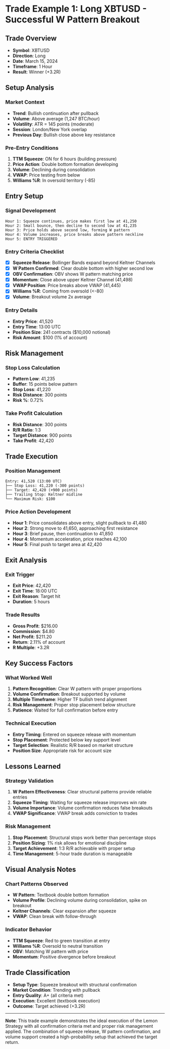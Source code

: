 # Trade Example 1: Long XBTUSD - Successful W Pattern Breakout

## Trade Overview
- **Symbol**: XBTUSD
- **Direction**: Long
- **Date**: March 15, 2024
- **Timeframe**: 1 Hour
- **Result**: Winner (+3.2R)

## Setup Analysis

### Market Context
- **Trend**: Bullish continuation after pullback
- **Volume**: Above average (1,247 BTC/hour)
- **Volatility**: ATR = 145 points (moderate)
- **Session**: London/New York overlap
- **Previous Day**: Bullish close above key resistance

### Pre-Entry Conditions
1. **TTM Squeeze**: ON for 6 hours (building pressure)
2. **Price Action**: Double bottom formation developing
3. **Volume**: Declining during consolidation
4. **VWAP**: Price testing from below
5. **Williams %R**: In oversold territory (-85)

## Entry Setup

### Signal Development
```
Hour 1: Squeeze continues, price makes first low at 41,250
Hour 2: Small bounce, then decline to second low at 41,235
Hour 3: Price holds above second low, forming W pattern
Hour 4: Volume increases, price breaks above pattern neckline
Hour 5: ENTRY TRIGGERED
```

### Entry Criteria Checklist
- [x] **Squeeze Release**: Bollinger Bands expand beyond Keltner Channels
- [x] **W Pattern Confirmed**: Clear double bottom with higher second low
- [x] **OBV Confirmation**: OBV shows W pattern matching price
- [x] **Momentum**: Close above upper Keltner Channel (41,498)
- [x] **VWAP Position**: Price breaks above VWAP (41,445)
- [x] **Williams %R**: Coming from oversold (<-80)
- [x] **Volume**: Breakout volume 2x average

### Entry Details
- **Entry Price**: 41,520
- **Entry Time**: 13:00 UTC
- **Position Size**: 241 contracts ($10,000 notional)
- **Risk Amount**: $100 (1% of account)

## Risk Management

### Stop Loss Calculation
- **Pattern Low**: 41,235
- **Buffer**: 15 points below pattern
- **Stop Loss**: 41,220
- **Risk Distance**: 300 points
- **Risk %**: 0.72%

### Take Profit Calculation
- **Risk Distance**: 300 points
- **R/R Ratio**: 1:3
- **Target Distance**: 900 points
- **Take Profit**: 42,420

## Trade Execution

### Position Management
```
Entry: 41,520 (13:00 UTC)
├── Stop Loss: 41,220 (-300 points)
├── Target: 42,420 (+900 points)
├── Trailing Stop: Keltner midline
└── Maximum Risk: $100
```

### Price Action Development
- **Hour 1**: Price consolidates above entry, slight pullback to 41,480
- **Hour 2**: Strong move to 41,650, approaching first resistance
- **Hour 3**: Brief pause, then continuation to 41,850
- **Hour 4**: Momentum acceleration, price reaches 42,100
- **Hour 5**: Final push to target area at 42,420

## Exit Analysis

### Exit Trigger
- **Exit Price**: 42,420
- **Exit Time**: 18:00 UTC
- **Exit Reason**: Target hit
- **Duration**: 5 hours

### Trade Results
- **Gross Profit**: $216.00
- **Commission**: $4.80
- **Net Profit**: $211.20
- **Return**: 2.11% of account
- **R Multiple**: +3.2R

## Key Success Factors

### What Worked Well
1. **Pattern Recognition**: Clear W pattern with proper proportions
2. **Volume Confirmation**: Breakout supported by volume
3. **Multiple Timeframe**: Higher TF bullish trend alignment
4. **Risk Management**: Proper stop placement below structure
5. **Patience**: Waited for full confirmation before entry

### Technical Execution
- **Entry Timing**: Entered on squeeze release with momentum
- **Stop Placement**: Protected below key support level
- **Target Selection**: Realistic R/R based on market structure
- **Position Size**: Appropriate risk for account size

## Lessons Learned

### Strategy Validation
1. **W Pattern Effectiveness**: Clear structural patterns provide reliable entries
2. **Squeeze Timing**: Waiting for squeeze release improves win rate
3. **Volume Importance**: Volume confirmation reduces false breakouts
4. **VWAP Significance**: VWAP break adds conviction to trades

### Risk Management
1. **Stop Placement**: Structural stops work better than percentage stops
2. **Position Sizing**: 1% risk allows for emotional discipline
3. **Target Achievement**: 1:3 R/R achievable with proper setup
4. **Time Management**: 5-hour trade duration is manageable

## Visual Analysis Notes

### Chart Patterns Observed
- **W Pattern**: Textbook double bottom formation
- **Volume Profile**: Declining volume during consolidation, spike on breakout
- **Keltner Channels**: Clear expansion after squeeze
- **VWAP**: Clean break with follow-through

### Indicator Behavior
- **TTM Squeeze**: Red to green transition at entry
- **Williams %R**: Oversold to neutral transition
- **OBV**: Matching W pattern with price
- **Momentum**: Positive divergence before breakout

## Trade Classification
- **Setup Type**: Squeeze breakout with structural confirmation
- **Market Condition**: Trending with pullback
- **Entry Quality**: A+ (all criteria met)
- **Execution**: Excellent (textbook execution)
- **Outcome**: Target achieved (+3.2R)

---

**Note**: This trade example demonstrates the ideal execution of the Lemon Strategy with all confirmation criteria met and proper risk management applied. The combination of squeeze release, W pattern confirmation, and volume support created a high-probability setup that achieved the target return.